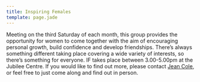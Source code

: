```yaml
---
title: Inspiring Females
template: page.jade
---
```


Meeting on the third Saturday of each month, this group provides the opportunity for women to come together with the aim of encouraging personal growth, build confidence and develop friendships. There’s always something different taking place covering a wide variety of interests, so there’s something for everyone. IF takes place between 3.00-5.00pm at the Jubilee Centre. If you would like to find out more, please contact [Jean Cole](mailto:jean.ann.cole@gmail.com), or feel free to just come along and find out in person.